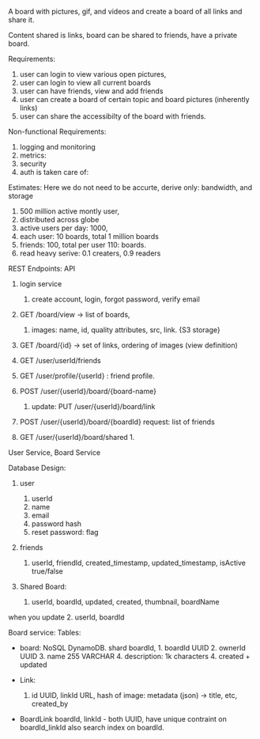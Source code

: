 A board with pictures, gif, and videos and create a board of all links and share it. 

Content shared is links, board can be shared to friends, have a private board.

Requirements:
 1. user can login to view various open pictures,
 2. user can login to view all current boards
 3. user can have friends, view and add friends
 4. user can create a board of certain topic and board pictures (inherently links)
 5. user can share the accessibilty of the board with friends.


Non-functional Requirements:
1. logging and monitoring
2. metrics: 
3. security
4. auth is taken care of:

Estimates:
Here we do not need to be accurte,
derive only: bandwidth, and storage 
1. 500 million  active montly user,
2. distributed across globe
3. active users per day: 1000, 
4. each user: 10 boards, total 1 million boards
5. friends: 100, total per user 110: boards. 
6. read heavy serive: 0.1 creaters, 0.9 readers

REST Endpoints: API
1. login service
	1. create account, login, forgot password, verify email
2. GET /board/view -> list of boards,
	1. images: name, id, quality attributes, src, link. {S3 storage}
3. GET  /board/{id} -> set of links, ordering of images (view definition)
4. GET /user/userId/friends
5. GET /user/profile/{userId} : friend profile.
6. POST /user/{userId}/board/{board-name}
	1. update: PUT /user/{userId}/board/link

7. POST /user/{userId}/board/{boardId} request: list of friends
8.  GET /user/{userId}/board/shared
	1.  


User Service, 	Board Service


Database Design:
1. user
	1. userId
	2. name
	3. email
	4. password hash
	5. reset password: flag

2. friends
	1. userId, friendId, created_timestamp, updated_timestamp, isActive true/false

3. Shared Board: 
	1. userId, boardId, updated, created, thumbnail, boardName

when you update	2. userId, boardId

Board service:
Tables:
- board: NoSQL DynamoDB. shard boardId, 
		1. boardId UUID
		2. ownerId UUID 
		3. name 255 VARCHAR
		4. description: 1k characters
		4. created + updated
	
- Link:
	1. id UUID, linkId URL, hash of image:
		metadata (json) -> title, etc, created_by
	
- BoardLink
	boardId, linkId - both UUID, have unique contraint on boardId_linkId
		also search index on boardId.
